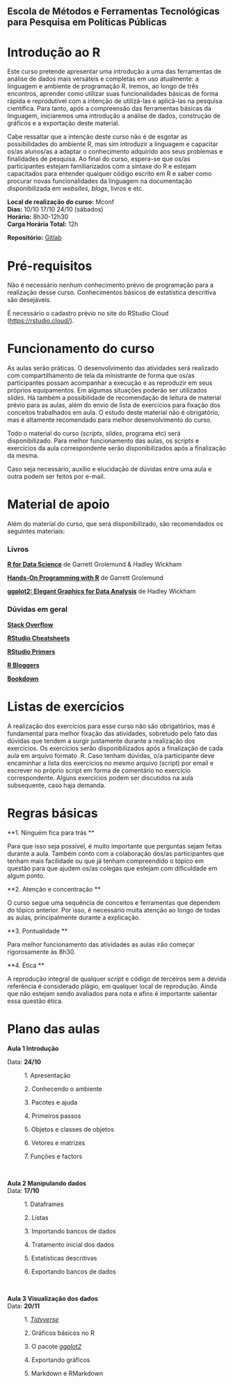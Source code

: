<h2> Escola de Métodos e Ferramentas Tecnológicas para Pesquisa em Políticas Públicas </h2>
  
  Introdução ao R
==================
  
  Este curso pretende apresentar uma introdução a uma das ferramentas de análise de dados mais versáteis e completas em uso atualmente: a linguagem e ambiente de programação R. Iremos, ao longo de três encontros, aprender como utilizar suas funcionalidades básicas de forma rápida e reprodutível com a intenção de utilizá-las e aplicá-las na pesquisa científica. Para tanto, após a compreensão das ferramentas básicas da linguagem, iniciaremos uma introdução a análise de dados, construção de gráficos e a exportação deste material. 

Cabe ressaltar que a intenção deste curso não é de esgotar as possibilidades do ambiente R, mas sim introduzir a linguagem e capacitar os/as alunos/as a adaptar o conhecimento adquirido aos seus problemas e finalidades de pesquisa. Ao final do curso, espera-se que os/as participantes estejam familiarizados com a sintaxe do R e estejam capacitados para entender qualquer código escrito em R e saber como procurar novas funcionalidades da linguagem na documentação disponibilizada em _websites_, _blogs_, livros e etc. 

**Local de realização do curso:** Mconf <br>
  **Dias:** 10/10 17/10 24/10 (sábados) <br>
  **Horário:** 8h30-12h30 <br>
  **Carga Horária Total:** 12h <br>
  
  **Repositório:** [Gitlab](https://iaracpassos.gitlab.io/introR2020/) 

# Pré-requisitos
Não é necessário nenhum conhecimento prévio de programação para a realização desse curso. Conhecimentos básicos de estatística descritiva são desejáveis.

É necessário o cadastro prévio no site do RStudio Cloud (https://rstudio.cloud/).  

# Funcionamento do curso

As aulas serão práticas. O desenvolvimento das atividades será realizado com compartilhamento de tela da ministrante de forma que os/as participantes possam acompanhar a execução e as reproduzir em seus próprios equipamentos. Em algumas situações poderão ser utilizados *slides*. Há também a possibilidade de recomendação de leitura de material prévio para as aulas, além do envio de lista de exercícios para fixação dos conceitos trabalhados em aula. O estudo deste material não é obrigatório, mas é altamente recomendado para melhor desenvolvimento do curso. 

Todo o material do curso (*scripts*, *slides*, programa etc) será disponibilizado. Para melhor funcionamento das aulas, os *scripts* e exercícios da aula correspondente serão disponibilizados após a finalização da mesma. 

Caso seja necessário, auxílio e elucidação de dúvidas entre uma aula e outra podem ser feitos por e-mail. 

# Material de apoio

Além do material do curso, que será disponibilizado, são recomendados os seguintes materiais: 
  
  ### Livros
  
  **[R for Data Science](https://r4ds.had.co.nz/)** de Garrett Grolemund & Hadley Wickham <br>
  
  **[Hands-On Programming with R](https://rstudio-education.github.io/hopr/index.html)** de Garrett Grolemund <br>
  
  **[ggplot2: Elegant Graphics for Data Analysis](https://ggplot2-book.org/index.html)** de Hadley Wickham <br>
  
  
  ### Dúvidas em geral
  
  **[Stack Overflow](https://stackoverflow.com/questions/tagged/r)** <br>
  
  **[RStudio Cheatsheets](https://rstudio.com/resources/cheatsheets/)** <br>
  
  **[RStudio Primers](https://rstudio.cloud/learn/primers)** <br>
  
  **[R Bloggers](https://www.r-bloggers.com/)** <br>
  
  **[Bookdown](https://bookdown.org/)** <br>
  
  
  # Listas de exercícios
  
  A realização dos exercícios para esse curso não são obrigatórios, mas é fundamental para melhor fixação das atividades, sobretudo pelo fato das dúvidas que tendem a surgir justamente durante a realização dos exercícios. Os exercícios serão disponibilizados após a finalização de cada aula em arquivo formato .R. Caso tenham dúvidas, o/a participante deve encaminhar a lista dos exercícios no mesmo arquivo (script) por email e escrever no próprio script em forma de comentário no exercício correspondente. Alguns exercícios podem ser discutidos na aula subsequente, caso haja demanda. 


# Regras básicas

**1. Ninguém fica para trás ** <br>
  
  Para que isso seja possível, é muito importante que perguntas sejam feitas durante a aula. Também conto com a colaboração dos/as participantes que tenham mais facilidade ou que já tenham compreendido o tópico em questão para que ajudem os/as colegas que estejam com dificuldade em algum ponto. 

**2. Atenção e concentração ** <br>
  
  O curso segue uma sequência de conceitos e ferramentas que dependem do tópico anterior. Por isso, é necessário muita atenção ao longo de todas as aulas, principalmente durante a explicação. 

**3. Pontualidade ** <br>
  
  Para melhor funcionamento das atividades as aulas irão começar rigorosamente às 8h30. 

**4. Ética ** <br>
  
  A reprodução integral de qualquer *script* e código de terceiros sem a devida referência é considerado plágio, em qualquer local de reprodução. Ainda que não estejam sendo avaliados para nota e afins é importante salientar essa questão ética. 

# Plano das aulas

**Aula 1 Introdução** 
  
  Data: **24/10** <br>
  
  &nbsp; &nbsp; &nbsp; &nbsp;  &nbsp; 1. Apresentação <br>
  
  &nbsp; &nbsp; &nbsp; &nbsp;  &nbsp; 2. Conhecendo o ambiente <br>
  
  &nbsp; &nbsp; &nbsp; &nbsp;  &nbsp; 3. Pacotes e ajuda <br>
  
  &nbsp; &nbsp; &nbsp; &nbsp;  &nbsp; 4. Primeiros passos <br>
  
  &nbsp; &nbsp; &nbsp; &nbsp;  &nbsp; 5. Objetos e classes de objetos  <br>
  
  &nbsp; &nbsp; &nbsp; &nbsp;  &nbsp; 6. Vetores e matrizes<br>
  
  &nbsp; &nbsp; &nbsp; &nbsp;  &nbsp; 7. Funções e factors<br>
  
  
  &nbsp;

**Aula 2 Manipulando dados** <br>
  Data: **17/10** <br>
  
  &nbsp; &nbsp; &nbsp; &nbsp;  &nbsp; 1. Dataframes <br>
  
  &nbsp; &nbsp; &nbsp; &nbsp;  &nbsp; 2. Listas <br>
  
  &nbsp; &nbsp; &nbsp; &nbsp;  &nbsp; 3. Importando bancos de dados <br>
  
  &nbsp; &nbsp; &nbsp; &nbsp;  &nbsp; 4. Tratamento inicial dos dados <br>
  
  &nbsp; &nbsp; &nbsp; &nbsp;  &nbsp; 5. Estatísticas descritivas <br>
  
  &nbsp; &nbsp; &nbsp; &nbsp;  &nbsp; 6. Exportando bancos de dados <br>
  
  
  &nbsp;

**Aula 3 Visualização dos dados** <br>
  Data: **20/11** <br>
  
  &nbsp; &nbsp; &nbsp; &nbsp;  &nbsp; 1. _[Tidyverse](https://www.tidyverse.org/)_ <br>
  
  &nbsp; &nbsp; &nbsp; &nbsp;  &nbsp; 2. Gráficos básicos no R <br>
  
  &nbsp; &nbsp; &nbsp; &nbsp;  &nbsp; 3. O pacote _[ggplot2](https://ggplot2.tidyverse.org/)_ <br>
  
  &nbsp; &nbsp; &nbsp; &nbsp;  &nbsp; 4. Exportando gráficos  <br>
  
  &nbsp; &nbsp; &nbsp; &nbsp;  &nbsp; 5. Markdown e RMarkdown <br>
